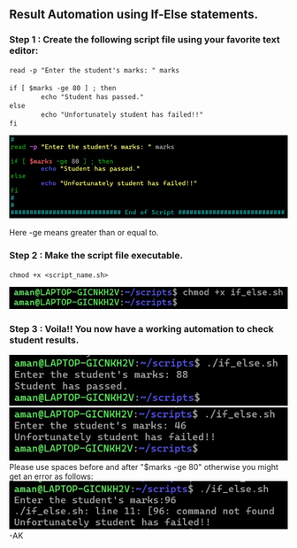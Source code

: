 ## Result Automation using If-Else statements.

### Step 1 : Create the following script file using your favorite text editor:
```
read -p "Enter the student's marks: " marks

if [ $marks -ge 80 ] ; then
        echo "Student has passed."
else
        echo "Unfortunately student has failed!!"
fi
```
![](https://github.com/amancs1422/Practice_Shell_Scripting/blob/f51a57299acaa6b3735a31dcab90bd94af9e2419/Images/if_else1.jpg)

Here -ge means greater than or equal to.<br>

### Step 2 : Make the script file executable.
```
chmod +x <script_name.sh>
```
![](https://github.com/amancs1422/Practice_Shell_Scripting/blob/d3df229002aa051c3d220737355816d348082e1f/Images/if_else2.jpg)

### Step 3 : Voila!! You now have a working automation to check student results.
![](https://github.com/amancs1422/Practice_Shell_Scripting/blob/16e5438c045714d41ea6bb03cad999838398e907/Images/if_else3.jpg)
![](https://github.com/amancs1422/Practice_Shell_Scripting/blob/16e5438c045714d41ea6bb03cad999838398e907/Images/if_else4.jpg)<br>
Please use spaces before and after "$marks -ge 80" otherwise you might get an error as follows:<br>
![](https://github.com/amancs1422/Practice_Shell_Scripting/blob/f1d9e0daef6e8d848fc191b4c1ecd91796ecdd9b/Images/if_else5.jpg)<br>
-AK